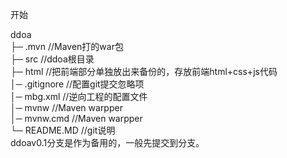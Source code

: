 <p>开始</p>
ddoa</br>
  ├─ .mvn //Maven打的war包</br>
  ├─ src  //ddoa根目录</br>
  ├─ html //把前端部分单独放出来备份的，存放前端html+css+js代码</br>
  │─ .gitignore //配置git提交忽略项</br>
  │─ mbg.xml //逆向工程的配置文件</br>
  │─ mvnw //Maven warpper</br>
  │─ mvnw.cmd //Maven warpper</br>
  └─ README.MD //git说明</br>
 ddoav0.1分支是作为备用的，一般先提交到分支。<br>